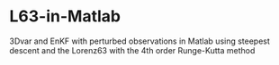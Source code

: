 # L63-in-Matlab
3Dvar and EnKF with perturbed observations in Matlab using steepest descent and the Lorenz63 with the 4th order Runge-Kutta method

